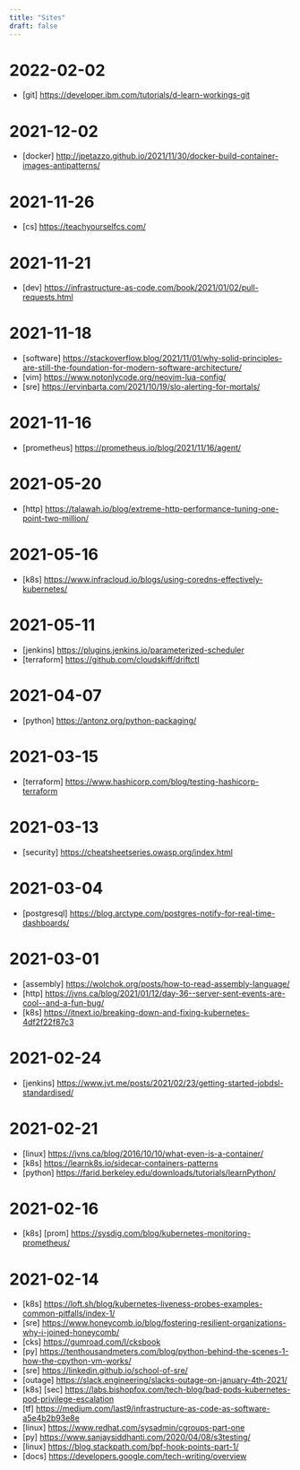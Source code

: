 ```yaml
---
title: "Sites"
draft: false
---
```

# 2022-02-02
- [git] https://developer.ibm.com/tutorials/d-learn-workings-git

# 2021-12-02
- [docker] http://jpetazzo.github.io/2021/11/30/docker-build-container-images-antipatterns/

# 2021-11-26
- [cs] https://teachyourselfcs.com/

# 2021-11-21
- [dev] https://infrastructure-as-code.com/book/2021/01/02/pull-requests.html

# 2021-11-18
- [software] https://stackoverflow.blog/2021/11/01/why-solid-principles-are-still-the-foundation-for-modern-software-architecture/
- [vim] https://www.notonlycode.org/neovim-lua-config/
- [sre] https://ervinbarta.com/2021/10/19/slo-alerting-for-mortals/

# 2021-11-16
- [prometheus] https://prometheus.io/blog/2021/11/16/agent/

# 2021-05-20
- [http] https://talawah.io/blog/extreme-http-performance-tuning-one-point-two-million/

# 2021-05-16
- [k8s] https://www.infracloud.io/blogs/using-coredns-effectively-kubernetes/

# 2021-05-11
- [jenkins] https://plugins.jenkins.io/parameterized-scheduler
- [terraform] https://github.com/cloudskiff/driftctl

# 2021-04-07
- [python] https://antonz.org/python-packaging/

# 2021-03-15
- [terraform] https://www.hashicorp.com/blog/testing-hashicorp-terraform

# 2021-03-13
- [security] https://cheatsheetseries.owasp.org/index.html

# 2021-03-04
- [postgresql] https://blog.arctype.com/postgres-notify-for-real-time-dashboards/

# 2021-03-01
- [assembly] https://wolchok.org/posts/how-to-read-assembly-language/
- [http] https://jvns.ca/blog/2021/01/12/day-36--server-sent-events-are-cool--and-a-fun-bug/
- [k8s] https://itnext.io/breaking-down-and-fixing-kubernetes-4df2f22f87c3

# 2021-02-24
- [jenkins] https://www.jvt.me/posts/2021/02/23/getting-started-jobdsl-standardised/

# 2021-02-21
- [linux] https://jvns.ca/blog/2016/10/10/what-even-is-a-container/
- [k8s] https://learnk8s.io/sidecar-containers-patterns
- [python] https://farid.berkeley.edu/downloads/tutorials/learnPython/

# 2021-02-16
- [k8s] [prom] https://sysdig.com/blog/kubernetes-monitoring-prometheus/

# 2021-02-14
- [k8s] https://loft.sh/blog/kubernetes-liveness-probes-examples-common-pitfalls/index-1/
- [sre] https://www.honeycomb.io/blog/fostering-resilient-organizations-why-i-joined-honeycomb/
- [cks] https://gumroad.com/l/cksbook
- [py] https://tenthousandmeters.com/blog/python-behind-the-scenes-1-how-the-cpython-vm-works/
- [sre] https://linkedin.github.io/school-of-sre/
- [outage] https://slack.engineering/slacks-outage-on-january-4th-2021/
- [k8s] [sec] https://labs.bishopfox.com/tech-blog/bad-pods-kubernetes-pod-privilege-escalation
- [tf] https://medium.com/last9/infrastructure-as-code-as-software-a5e4b2b93e8e
- [linux] https://www.redhat.com/sysadmin/cgroups-part-one
- [py] https://www.sanjaysiddhanti.com/2020/04/08/s3testing/
- [linux] https://blog.stackpath.com/bpf-hook-points-part-1/
- [docs] https://developers.google.com/tech-writing/overview
